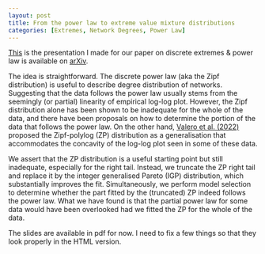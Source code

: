 ```yaml
---
layout: post
title: From the power law to extreme value mixture distributions
categories: [Extremes, Network Degrees, Power Law]
---
```


[This](/slides/2024-02-27-extremes-reading-group.pdf) is the presentation I made for our paper on discrete extremes & power law is available on [arXiv](https://arxiv.org/abs/2008.03073).

The idea is straightforward. The discrete power law (aka the Zipf distribution) is useful to describe degree distribution of networks. Suggesting that the data follows the power law usually stems from the seemingly (or partial) linearity of empirical log-log plot. However, the Zipf distribution alone has been shown to be inadequate for the whole of the data, and there have been proposals on how to determine the portion of the data that follows the power law. On the other hand, [Valero et al. (2022)](https://www.sciencedirect.com/science/article/pii/S037843712200454X) proposed the Zipf-polylog (ZP) distribution as a generalisation that accommodates the concavity of the log-log plot seen in some of these data. 

We assert that the ZP distribution is a useful starting point but still inadequate, especially for the right tail. Instead, we truncate the ZP right tail and replace it by the integer generalised Pareto (IGP) distribution, which substantially improves the fit. Simultaneously, we perform model selection to determine whether the part fitted by the (truncated) ZP indeed follows the power law. What we have found is that the partial power law for some data would have been overlooked had we fitted the ZP for the whole of the data.

The slides are available in pdf for now. I need to fix a few things so that they look properly in the HTML version.
